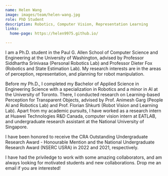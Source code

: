 ```yaml
---
name: Helen Wang
image: images/team/helen-wang.jpg
role: PhD Student
description: Robotics, Computer Vision, Representation Learning
links:
  home-page: https://helen9975.github.io/

---
```


I am a Ph.D. student in the Paul G. Allen School of Computer Science and Engineering at the University of Washington, advised by Professor Siddhartha Srinivasa (Personal Robotics Lab) and Professor Dieter Fox (Robotics and State Estimation Lab). My research interests are in the areas of perception, representation, and planning for robot manipulation.

Before my Ph.D., I completed my Bachelor of Applied Science in Engineering Science with a specialization in Robotics and a minor in AI at the University of Toronto. There, I conducted research on Learning-based Perception for Transparent Objects, advised by Prof. Animesh Garg (People AI and Robotics Lab) and Prof. Florian Shkurti (Robot Vision and Learning Lab). Apart from my academic pursuits, I have worked as a research intern at Huawei Technologies R&D Canada, computer vision intern at EATLAB, and undergraduate research assistant at the National University of Singapore.

I have been honored to receive the CRA Outstanding Undergraduate Research Award - Honourable Mention and the National Undergraduate Research Award (NSERC USRA) in 2022 and 2021, respectively.

I have had the priviledge to work with some amazing collaborators, and am always looking for motivated students and new collaborations. Drop me an email if you are interested!

